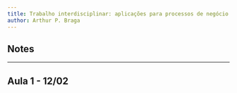 ```yaml
---
title: Trabalho interdisciplinar: aplicações para processos de negócio (Puc-Minas - 3º Período)
author: Arthur P. Braga
---
```


## Notes

---

## Aula 1 - 12/02